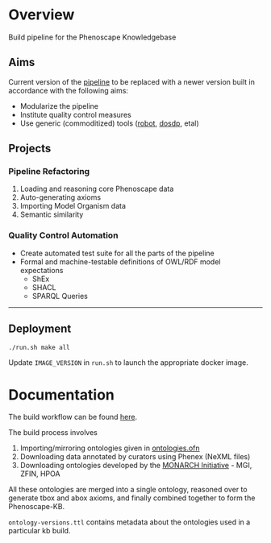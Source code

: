 # Overview
Build pipeline for the Phenoscape Knowledgebase


## Aims
Current version of the [pipeline](https://github.com/phenoscape/phenoscape-owl-tools/tree/master/pipeline) to be replaced with a newer version built in accordance with the following aims:

* Modularize the pipeline
* Institute quality control measures
* Use generic (commoditized) tools ([robot](http://robot.obolibrary.org/), [dosdp](https://github.com/INCATools/dead_simple_owl_design_patterns), etal)

## Projects

### Pipeline Refactoring
1. Loading and reasoning core Phenoscape data
2. Auto-generating axioms
3. Importing Model Organism data
4. Semantic similarity

### Quality Control Automation
* Create automated test suite for all the parts of the pipeline
* Formal and machine-testable definitions of OWL/RDF model expectations
    * ShEx
    * SHACL
    * SPARQL Queries
    
    
***

## Deployment

```
./run.sh make all
```
Update `IMAGE_VERSION` in `run.sh` to launch the appropriate docker image. 

# Documentation

The build workflow can be found [here](https://github.com/phenoscape/pipeline/blob/master/docs/kb-build-flow.pdf).

The build process involves 

1. Importing/mirroring ontologies given in [ontologies.ofn](https://github.com/phenoscape/pipeline/blob/master/ontologies.ofn)
2. Downloading data annotated by curators using Phenex (NeXML files)
3. Downloading ontologies developed by the [MONARCH Initiative](https://monarchinitiative.org/) - MGI, ZFIN, HPOA

All these ontologies are merged into a single ontology, reasoned over to generate tbox and abox axioms, and finally combined together to form the Phenoscape-KB.

`ontology-versions.ttl` contains metadata about the ontologies used in a particular kb build.
